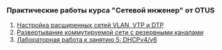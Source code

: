 ### Практические работы курса "Сетевой инженер" от OTUS

1.	[Настройка расширенных сетей VLAN, VTP и DTP](Lec-02_Lab02/)
2.	[Развертывание коммутируемой сети с резервными каналами](Lec-03_Lab03/)
2. 	[Лабораторная работа к занятию 5: DHCPv4/v6](Z5/)
